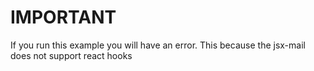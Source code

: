 # IMPORTANT

If you run this example you will have an error. This because the jsx-mail does not support react hooks

